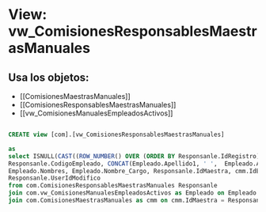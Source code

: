 # View: vw_ComisionesResponsablesMaestrasManuales

## Usa los objetos:
- [[ComisionesMaestrasManuales]]
- [[ComisionesResponsablesMaestrasManuales]]
- [[vw_ComisionesManualesEmpleadosActivos]]

```sql

CREATE view [com].[vw_ComisionesResponsablesMaestrasManuales] 

as
select ISNULL(CAST((ROW_NUMBER() OVER (ORDER BY Responsanle.IdRegistro)) AS INT), 0) AS Id, 
Responsanle.CodigoEmpleado, CONCAT(Empleado.Apellido1, ' ',  Empleado.Apellido2) Apellidos, 
Empleado.Nombres, Empleado.Nombre_Cargo, Responsanle.IdMaestra, cmm.IdEsquema, Responsanle.Estado, Responsanle.FechaModificacion, 
Responsanle.UserIdModifico
from com.ComisionesResponsablesMaestrasManuales Responsanle
join com.vw_ComisionesManualesEmpleadosActivos as Empleado on Empleado.CodigoEmpleado = Responsanle.CodigoEmpleado 
join com.ComisionesMaestrasManuales as cmm on cmm.IdMaestra = Responsanle.IdMaestra 

```
